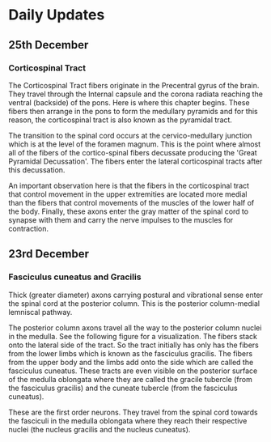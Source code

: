 # Daily Updates
## 25th December
### Corticospinal Tract
The Corticospinal Tract fibers originate in the Precentral gyrus of the brain. They travel through the Internal capsule and the corona radiata reaching the ventral (backside) of the pons. Here is where this chapter begins. These fibers then arrange in the pons to form the medullary pyramids and for this reason, the corticospinal tract is also known as the pyramidal tract.

The transition to the spinal cord occurs at the cervico-medullary junction which is at the level of the foramen magnum. This is the point where almost all of the fibers of the cortico-spinal fibers decussate producing the 'Great Pyramidal Decussation'. The fibers enter the lateral corticospinal tracts after this decussation.

An important observation here is that the fibers in the corticospinal tract that control movement in the upper extremities are located more medial than the fibers that control movements of the muscles of the lower half of the body. Finally, these axons enter the gray matter of the spinal cord to synapse with them and carry the nerve impulses to the muscles for contraction.

## 23rd December
### Fasciculus cuneatus and Gracilis

Thick (greater diameter) axons carrying postural and vibrational sense enter the spinal cord at the posterior column. This is the posterior column-medial lemniscal pathway.

The posterior column axons travel all the way to the posterior column nuclei in the medulla. See the following figure for a visualization. The fibers stack onto the lateral side of the tract. So the tract initially has only has the fibers from the lower limbs which is known as the fasciculus gracilis. The fibers from the upper body and the limbs add onto the side which are called the fasciculus cuneatus. These tracts are even visible on the posterior surface of the medulla oblongata where they are called the gracile tubercle (from the fasciculus gracilis) and the cuneate tubercle (from the fasciculus cuneatus).

These are the first order neurons. They travel from the spinal cord towards the fasciculi in the medulla oblongata where they reach their respective nuclei (the nucleus gracilis and the nucleus cuneatus).

<!-- [Home](/files/img.png) -->
